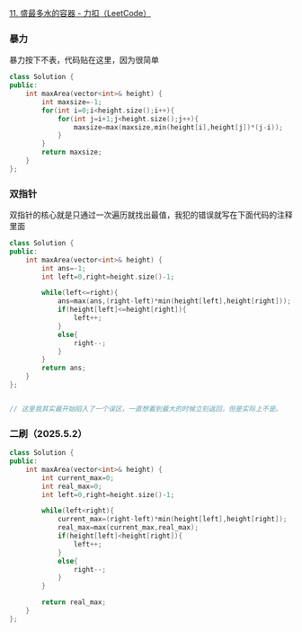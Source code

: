 [11. 盛最多水的容器 - 力扣（LeetCode）](https://leetcode.cn/problems/container-with-most-water/description/?envType=study-plan-v2&envId=top-100-liked)

### 暴力

暴力按下不表，代码贴在这里，因为很简单

```cpp
class Solution {
public:
    int maxArea(vector<int>& height) {
        int maxsize=-1;
        for(int i=0;i<height.size();i++){
            for(int j=i+1;j<height.size();j++){
                maxsize=max(maxsize,min(height[i],height[j])*(j-i));
            }
        }
        return maxsize;
    }
};
```

### 双指针

双指针的核心就是只通过一次遍历就找出最值，我犯的错误就写在下面代码的注释里面

```cpp
class Solution {
public:
    int maxArea(vector<int>& height) {
        int ans=-1;
        int left=0,right=height.size()-1;

        while(left<=right){
            ans=max(ans,(right-left)*min(height[left],height[right]));
            if(height[left]<=height[right]){
                left++;
            }
            else{
                right--;
            }
        }
        return ans;
    }
};


// 这里我其实最开始陷入了一个误区，一直想着到最大的时候立刻返回，但是实际上不是。
```

### 二刷（2025.5.2）

```cpp
class Solution {
public:
    int maxArea(vector<int>& height) {
        int current_max=0;
        int real_max=0;
        int left=0,right=height.size()-1;

        while(left<right){
            current_max=(right-left)*min(height[left],height[right]);
            real_max=max(current_max,real_max);
            if(height[left]<height[right]){
                left++;
            }
            else{
                right--;
            }
        }

        return real_max;
    }
};
```